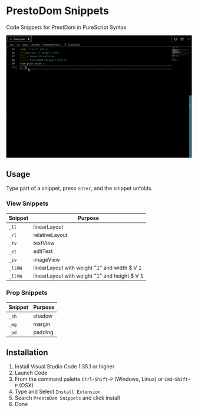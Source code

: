 # PrestoDom Snippets

Code Snippets for PrestDom in PureScript Syntax

![Use Extension](assets/PrestoDom-Typing.gif)

## Usage

Type part of a snippet, press `enter`, and the snippet unfolds.

### View Snippets

| Snippet              | Purpose                                            |
| -------------------- | -------------------------------------------------- |
| `_ll`                | linearLayout                                       |
| `_rl`                | relativeLayout                                     |
| `_tv`                | textView                                           |
| `_et`                | editText                                           |
| `_iv`                | imageView                                          |
| `_llHW`              | linearLayout with weight "1" and width $ V 1       |
| `_llVW`              | linearLayout with weight "1" and height $ V 1      |


### Prop Snippets

| Snippet              | Purpose                                            |
| -------------------- | -------------------------------------------------- |
| `_sh`                | shadow                                             |
| `_mg`                | margin                                             |
| `_pd`                | padding                                            |

## Installation

1. Install Visual Studio Code 1.35.1 or higher
2. Launch Code
3. From the command palette `Ctrl`-`Shift`-`P` (Windows, Linux) or `Cmd`-`Shift`-`P` (OSX)
4. Type and Select `Install Extension`
5. Search `PrestoDom Snippets` and click install
6. Done